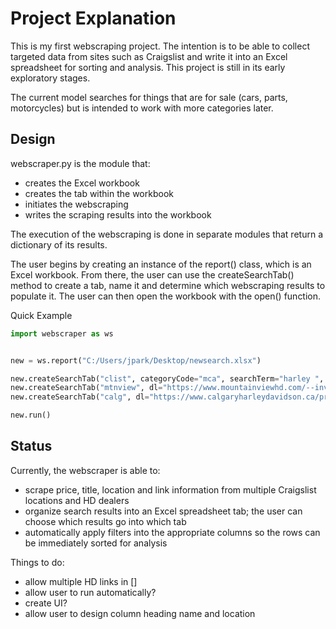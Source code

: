 # Project Explanation

This is my first webscraping project. The intention is to be able to collect targeted data from sites such as Craigslist and write it into an Excel spreadsheet for sorting and analysis. This project is still in its early exploratory stages.

The current model searches for things that are for sale (cars, parts, motorcycles) but is intended to work with more categories later.

## Design
webscraper.py is the module that:
- creates the Excel workbook
- creates the tab within the workbook
- initiates the webscraping
- writes the scraping results into the workbook

The execution of the webscraping is done in separate modules that return a dictionary of its results.

The user begins by creating an instance of the report() class, which is an Excel workbook. From there, the user can use the createSearchTab() method to create a tab, name it and determine which webscraping results to populate it. The user can then open the workbook with the open() function.

Quick Example
```python
import webscraper as ws


new = ws.report("C:/Users/jpark/Desktop/newsearch.xlsx")

new.createSearchTab("clist", categoryCode="mca", searchTerm="harley ", cl=["vancouver", "abbotsford", "edmonton", "calgary", "victoria", "nanaimo", "whistler"])
new.createSearchTab("mtnview", dl="https://www.mountainviewhd.com/--inventory?condition=pre-owned")
new.createSearchTab("calg", dl="https://www.calgaryharleydavidson.ca/pre-owned-harley-bikes--inventory?condition=pre-owned")

new.run()

```

## Status

Currently, the webscraper is able to:
- scrape price, title, location and link information from multiple Craigslist locations and HD dealers
- organize search results into an Excel spreadsheet tab; the user can choose which results go into which tab 
- automatically apply filters into the appropriate columns so the rows can be immediately sorted for analysis

Things to do:

- allow multiple HD links in []
- allow user to run automatically?
- create UI?
- allow user to design column heading name and location